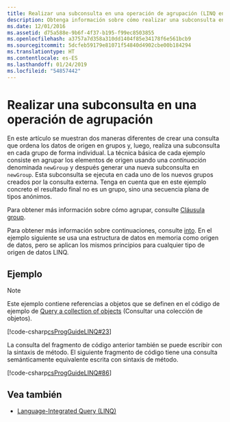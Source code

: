 ```yaml
---
title: Realizar una subconsulta en una operación de agrupación (LINQ en C#)
description: Obtenga información sobre cómo realizar una subconsulta en una operación de agrupación con LINQ en C#.
ms.date: 12/01/2016
ms.assetid: d75a588e-9b6f-4f37-b195-f99ec8503855
ms.openlocfilehash: a3757a7d358a310dd1404f85e34178f6e561bcb9
ms.sourcegitcommit: 5dcfeb59179e81071f54840d4902cbe00b184294
ms.translationtype: HT
ms.contentlocale: es-ES
ms.lasthandoff: 01/24/2019
ms.locfileid: "54857442"
---
```

# <a name="perform-a-subquery-on-a-grouping-operation"></a>Realizar una subconsulta en una operación de agrupación

En este artículo se muestran dos maneras diferentes de crear una consulta que ordena los datos de origen en grupos y, luego, realiza una subconsulta en cada grupo de forma individual. La técnica básica de cada ejemplo consiste en agrupar los elementos de origen usando una *continuación* denominada `newGroup` y después generar una nueva subconsulta en `newGroup`. Esta subconsulta se ejecuta en cada uno de los nuevos grupos creados por la consulta externa. Tenga en cuenta que en este ejemplo concreto el resultado final no es un grupo, sino una secuencia plana de tipos anónimos.  
  
Para obtener más información sobre cómo agrupar, consulte [Cláusula group](../language-reference/keywords/group-clause.md).  
  
Para obtener más información sobre continuaciones, consulte [into](../language-reference/keywords/into.md). En el ejemplo siguiente se usa una estructura de datos en memoria como origen de datos, pero se aplican los mismos principios para cualquier tipo de origen de datos LINQ.  
  
## <a name="example"></a>Ejemplo

> [!NOTE]
> Este ejemplo contiene referencias a objetos que se definen en el código de ejemplo de [Query a collection of objects](query-a-collection-of-objects.md) (Consultar una colección de objetos).

[!code-csharp[csProgGuideLINQ#23](~/samples/snippets/csharp/concepts/linq/how-to-perform-a-subquery-on-a-grouping-operation_1.cs)] 

La consulta del fragmento de código anterior también se puede escribir con la sintaxis de método. El siguiente fragmento de código tiene una consulta semánticamente equivalente escrita con sintaxis de método.

[!code-csharp[csProgGuideLINQ#86](~/samples/snippets/csharp/concepts/linq/how-to-perform-a-subquery-on-a-grouping-operation_2.cs)]

## <a name="see-also"></a>Vea también

- [Language-Integrated Query (LINQ)](index.md)
